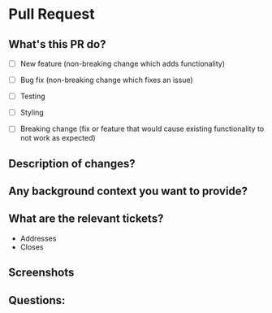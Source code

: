 # Pull Request

## What's this PR do?

- [ ] New feature (non-breaking change which adds functionality)
- [ ] Bug fix (non-breaking change which fixes an issue)
- [ ] Testing
- [ ] Styling
- [ ] Breaking change (fix or feature that would cause existing functionality to not work as expected)


## Description of changes?


## Any background context you want to provide?


## What are the relevant tickets?
* Addresses
* Closes


## Screenshots


## Questions:
